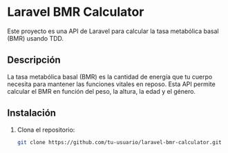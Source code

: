 # Laravel BMR Calculator

Este proyecto es una API de Laravel para calcular la tasa metabólica basal (BMR) usando TDD.

## Descripción

La tasa metabólica basal (BMR) es la cantidad de energía que tu cuerpo necesita para mantener las funciones vitales en reposo. Esta API permite calcular el BMR en función del peso, la altura, la edad y el género.

## Instalación

1. Clona el repositorio:
   ```bash
   git clone https://github.com/tu-usuario/laravel-bmr-calculator.git


